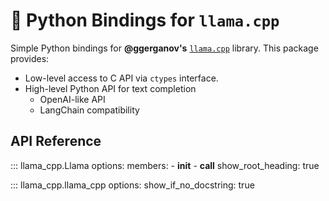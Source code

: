 # 🦙 Python Bindings for `llama.cpp`

Simple Python bindings for **@ggerganov's** [`llama.cpp`](https://github.com/ggerganov/llama.cpp) library.
This package provides:

- Low-level access to C API via `ctypes` interface.
- High-level Python API for text completion
  - OpenAI-like API
  - LangChain compatibility


## API Reference

::: llama_cpp.Llama
    options:
        members:
            - __init__
            - __call__
        show_root_heading: true

::: llama_cpp.llama_cpp
    options:
        show_if_no_docstring: true